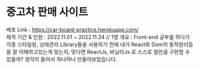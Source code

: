# 중고차 판매 사이트
배포 Link : https://car-board-practice.herokuapp.com/  
제작 기간 & 인원 : 2022.11.01 ~ 2022.11.24 // 1명
개요 : Front-end 공부를 하다가 각종 스타일링, 상태관리 Library들을 사용하기 전에 내가 React와 Dom의 동작원리등을 잘 이해하고있는게 맞는지, 맞다면 ReactJs, 바닐라Js 로 스스로 얼만큼 구현할 수 있을까? 생각이 들어서 하나하나 만들어보았습니다.
